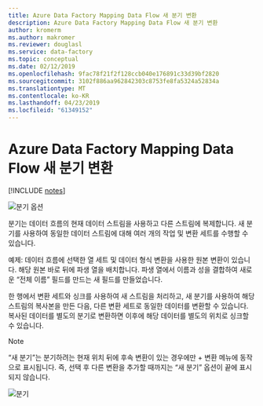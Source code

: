 ```yaml
---
title: Azure Data Factory Mapping Data Flow 새 분기 변환
description: Azure Data Factory Mapping Data Flow 새 분기 변환
author: kromerm
ms.author: makromer
ms.reviewer: douglasl
ms.service: data-factory
ms.topic: conceptual
ms.date: 02/12/2019
ms.openlocfilehash: 9fac78f21f2f128ccb040e176891c33d39bf2820
ms.sourcegitcommit: 3102f886aa962842303c8753fe8fa5324a52834a
ms.translationtype: MT
ms.contentlocale: ko-KR
ms.lasthandoff: 04/23/2019
ms.locfileid: "61349152"
---
```

# <a name="azure-data-factory-mapping-data-flow-new-branch-transformation"></a>Azure Data Factory Mapping Data Flow 새 분기 변환

[!INCLUDE [notes](../../includes/data-factory-data-flow-preview.md)]

![분기 옵션](media/data-flow/menu.png "메뉴")

분기는 데이터 흐름의 현재 데이터 스트림을 사용하고 다른 스트림에 복제합니다. 새 분기를 사용하여 동일한 데이터 스트림에 대해 여러 개의 작업 및 변환 세트를 수행할 수 있습니다.

예제: 데이터 흐름에 선택한 열 세트 및 데이터 형식 변환을 사용한 원본 변환이 있습니다. 해당 원본 바로 뒤에 파생 열을 배치합니다. 파생 열에서 이름과 성을 결합하여 새로운 “전체 이름” 필드를 만드는 새 필드를 만들었습니다.

한 행에서 변환 세트와 싱크를 사용하여 새 스트림을 처리하고, 새 분기를 사용하여 해당 스트림의 복사본을 만든 다음, 다른 변환 세트로 동일한 데이터를 변환할 수 있습니다. 복사된 데이터를 별도의 분기로 변환하면 이후에 해당 데이터를 별도의 위치로 싱크할 수 있습니다.

> [!NOTE]
> “새 분기”는 분기하려는 현재 위치 뒤에 후속 변환이 있는 경우에만 + 변환 메뉴에 동작으로 표시됩니다. 즉, 선택 후 다른 변환을 추가할 때까지는 “새 분기” 옵션이 끝에 표시되지 않습니다.

![분기](media/data-flow/branch2.png "분기 2")
